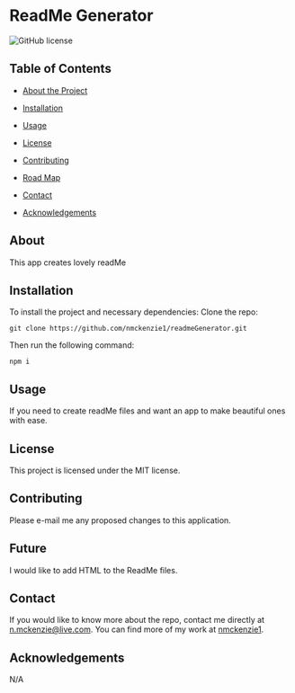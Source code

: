 # ReadMe Generator
  ![GitHub license](https://img.shields.io/badge/license-MIT-blue.svg)
  
  
  ## Table of Contents 
  * [About the Project](#about)
  
  * [Installation](#installation)
  
  * [Usage](#usage)
    
  * [License](#license)

  * [Contributing](#contributing)

  * [Road Map](#future)
  
  * [Contact](#contact)
  
  * [Acknowledgements](#acknowledgements)
  
  ## About
  
  This app creates lovely readMe
  
  ## Installation
  
  To install the project and necessary dependencies:
  Clone the repo:
  ```
  git clone https://github.com/nmckenzie1/readmeGenerator.git
  ```
  Then run the following command:
  ```
  npm i
  ```
  
  ## Usage
  
  If you need to create readMe files and want an app to make beautiful ones with ease.
  
  ## License
  
  This project is licensed under the MIT license.
    
  ## Contributing
  
  Please e-mail me any proposed changes to this application.

  ## Future

  I would like to add HTML to the ReadMe files.
  
  ## Contact
  
  If you would like to know more about the repo, contact me directly at n.mckenzie@live.com. You can find more of my work at [nmckenzie1](https://github.com/nmckenzie1/).

  ## Acknowledgements
  N/A
  
  